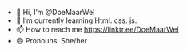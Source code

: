 - 👋 Hi, I’m @DoeMaarWel
- 🌱 I’m currently learning Html. css. js.
- 📫 How to reach me https://linktr.ee/DoeMaarWel
- 😄 Pronouns: She/her
